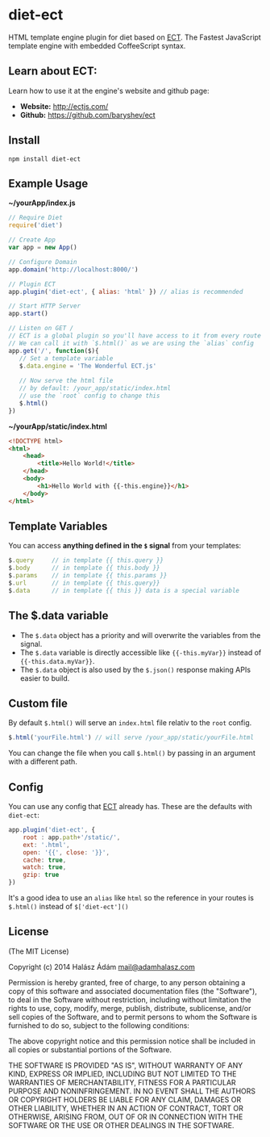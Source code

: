 # **diet-ect**
HTML template engine plugin for diet based on [ECT][1]. The Fastest JavaScript template engine with embedded CoffeeScript syntax.

## **Learn about ECT**:
Learn how to use it at the engine's website and github page:

- **Website:** http://ectjs.com/
- **Github:** https://github.com/baryshev/ect

## **Install**
```
npm install diet-ect
```

## **Example Usage**

**~/yourApp/index.js**
```js
// Require Diet
require('diet')

// Create App
var app = new App()

// Configure Domain
app.domain('http://localhost:8000/')

// Plugin ECT
app.plugin('diet-ect', { alias: 'html' }) // alias is recommended

// Start HTTP Server
app.start()

// Listen on GET /
// ECT is a global plugin so you'll have access to it from every route
// We can call it with `$.html()` as we are using the `alias` config
app.get('/', function($){
   // Set a template variable
   $.data.engine = 'The Wonderful ECT.js'
   
   // Now serve the html file 
   // by default: /your_app/static/index.html 
   // use the `root` config to change this
   $.html() 
})
```

**~/yourApp/static/index.html**

```html
<!DOCTYPE html>
<html>
    <head>
        <title>Hello World!</title>
    </head>
    <body>
        <h1>Hello World with {{-this.engine}}</h1>
    </body>
</html>
```

## **Template Variables**
You can access **anything defined in the `$` signal** from your templates:

```js
$.query 	// in template {{ this.query }}
$.body 		// in template {{ this.body }}
$.params 	// in template {{ this.params }}
$.url 		// in template {{ this.query}}
$.data 		// in template {{ this }} data is a special variable
```

## **The $.data variable**
- The `$.data` object has a priority and will overwrite the variables from the signal. 
- The `$.data` variable is directly accessible like `{{-this.myVar}}` instead of `{{-this.data.myVar}}`.
- The `$.data` object is also used by the `$.json()` response making APIs easier to build.

## **Custom file**
By default `$.html()` will serve an `index.html` file relativ to the `root` config. 

```js
$.html('yourFile.html') // will serve /your_app/static/yourFile.html
```

You can change the file when you call `$.html()` by passing in an argument with a different path.

## **Config**
You can use any config that [ECT][2] already has. These are the defaults with `diet-ect`:

```js
app.plugin('diet-ect', {
	root : app.path+'/static/', 
	ext: '.html', 
	open: '{{', close: '}}',
	cache: true,
	watch: true,
	gzip: true
})
```
It's a good idea to use an `alias` like `html` so the reference in your routes is `$.html()` instead of `$['diet-ect']()`

## **License**

(The MIT License)

Copyright (c) 2014 Halász Ádám <mail@adamhalasz.com>

Permission is hereby granted, free of charge, to any person obtaining a copy of this software and associated documentation files (the "Software"), to deal in the Software without restriction, including without limitation the rights to use, copy, modify, merge, publish, distribute, sublicense, and/or sell copies of the Software, and to permit persons to whom the Software is furnished to do so, subject to the following conditions:

The above copyright notice and this permission notice shall be included in all copies or substantial portions of the Software.

THE SOFTWARE IS PROVIDED "AS IS", WITHOUT WARRANTY OF ANY KIND, EXPRESS OR IMPLIED, INCLUDING BUT NOT LIMITED TO THE WARRANTIES OF MERCHANTABILITY, FITNESS FOR A PARTICULAR PURPOSE AND NONINFRINGEMENT. IN NO EVENT SHALL THE AUTHORS OR COPYRIGHT HOLDERS BE LIABLE FOR ANY CLAIM, DAMAGES OR OTHER LIABILITY, WHETHER IN AN ACTION OF CONTRACT, TORT OR OTHERWISE, ARISING FROM, OUT OF OR IN CONNECTION WITH THE SOFTWARE OR THE USE OR OTHER DEALINGS IN THE SOFTWARE.


  [1]: http://ectjs.com/
  [2]: http://ectjs.com/